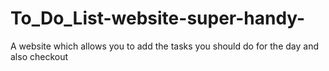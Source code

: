 # To_Do_List-website-super-handy-
A website which allows you to add the tasks you should do for the day and also checkout
